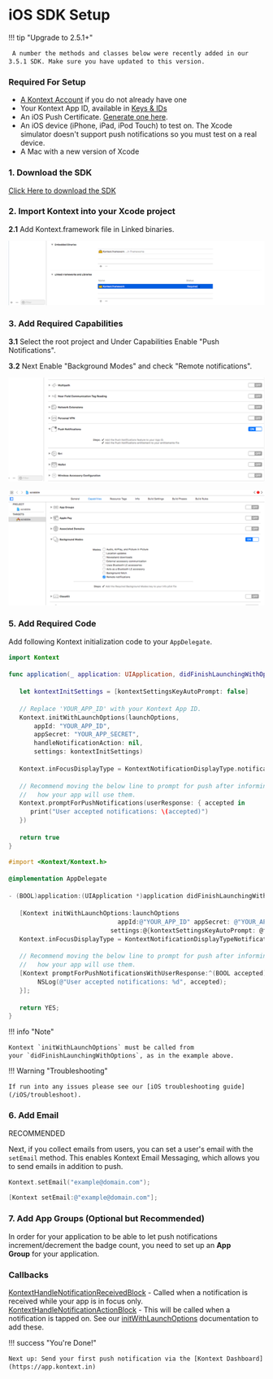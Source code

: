 

# iOS SDK Setup

!!! tip "Upgrade to 2.5.1+"

     A number the methods and classes below were recently added in our 3.5.1 SDK. Make sure you have updated to this version.

### Required For Setup

- [A Kontext Account](https://app.kontext.in/) if you do not already have one
- Your Kontext App ID, available in [Keys & IDs](https://documentation.kontext.in/docs/accounts-and-keys#section-app-id)
- An iOS Push Certificate. [Generate one here](/iOS/push-certificate).
- An iOS device (iPhone, iPad, iPod Touch) to test on. The Xcode simulator doesn't support push notifications so you must test on a real device.
- A Mac with a new version of Xcode



### 1. Download the SDK

[Click Here to download the SDK](https://gitlab.com/kontext/Kontext-Android-SDK/raw/master/KontextSDK-4.2.aar)

### 2. Import Kontext into your Xcode project

**2.1** Add Kontext.framework file in Linked binaries.

![Screenshot](/assets/images/ios-13.png)

### 3. Add Required Capabilities

**3.1** Select the root project and Under Capabilities Enable "Push Notifications".

**3.2** Next Enable "Background Modes" and check "Remote notifications".

![Screenshot](/assets/images/ios-11.png)

![Screenshot](/assets/images/ios-12.png)

### 5. Add Required Code

Add following Kontext initialization code to your `AppDelegate`.

```swift tab="swift"
import Kontext

func application(_ application: UIApplication, didFinishLaunchingWithOptions launchOptions: [UIApplicationLaunchOptionsKey: Any]?) -> Bool {

   let kontextInitSettings = [kontextSettingsKeyAutoPrompt: false]
        
   // Replace 'YOUR_APP_ID' with your Kontext App ID.
   Kontext.initWithLaunchOptions(launchOptions,
       appId: "YOUR_APP_ID",
       appSecret: "YOUR_APP_SECRET",
       handleNotificationAction: nil,
       settings: kontextInitSettings)
   
   Kontext.inFocusDisplayType = KontextNotificationDisplayType.notification;
   
   // Recommend moving the below line to prompt for push after informing the user about
   //   how your app will use them.
   Kontext.promptForPushNotifications(userResponse: { accepted in
      print("User accepted notifications: \(accepted)")
   })
      
   return true
}
```

```objective-c tab="objective-c"
#import <Kontext/Kontext.h>

@implementation AppDelegate

- (BOOL)application:(UIApplication *)application didFinishLaunchingWithOptions:(NSDictionary *)launchOptions {
    
   [Kontext initWithLaunchOptions:launchOptions
                              appId:@"YOUR_APP_ID" appSecret: @"YOUR_APP_SECRET" handleNotificationAction:nil
                            settings:@{kontextSettingsKeyAutoPrompt: @false}];
   Kontext.inFocusDisplayType = KontextNotificationDisplayTypeNotification;
   
   // Recommend moving the below line to prompt for push after informing the user about
   //   how your app will use them.
   [Kontext promptForPushNotificationsWithUserResponse:^(BOOL accepted) {
        NSLog(@"User accepted notifications: %d", accepted);
   }];
    
   return YES;
}
```

!!! info "Note"

    Kontext `initWithLaunchOptions` must be called from your `didFinishLaunchingWithOptions`, as in the example above.

!!! Warning "Troubleshooting"

    If run into any issues please see our [iOS troubleshooting guide](/iOS/troubleshoot).

### 6. Add Email

RECOMMENDED

Next, if you collect emails from users, you can set a user's email with the `setEmail` method. This enables Kontext Email Messaging, which allows you to send emails in addition to push.

```swift tab="swift"
Kontext.setEmail("example@domain.com");
```

```objective-c tab="objective-c"
[Kontext setEmail:@"example@domain.com"];
```



### 7. Add App Groups (Optional but Recommended)

In order for your application to be able to let push notifications increment/decrement the badge count, you need to set up an **App Group** for your application.



### Callbacks

[KontextHandleNotificationReceivedBlock](/iOS/reference/#kontexthandlenotificationreceivedblock) - Called when a notification is received while your app is in focus only.
[KontextHandleNotificationActionBlock](/iOS/reference/#kontexthandlenotificationactionblock) - This will be called when a notification is tapped on.
See our [initWithLaunchOptions](/iOS/reference/#initwithlaunchoptions) documentation to add these.



!!! success "You're Done!"

    Next up: Send your first push notification via the [Kontext Dashboard](https://app.kontext.in)
